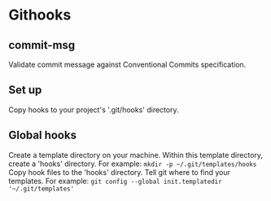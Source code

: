 # Githooks

## commit-msg
Validate commit message against Conventional Commits specification.

## Set up
Copy hooks to your project's '.git/hooks' directory.

## Global hooks
Create a template directory on your machine.
Within this template directory, create a 'hooks' directory.
For example: `mkdir -p ~/.git/templates/hooks`
Copy hook files to the 'hooks' directory.
Tell git where to find your templates.
For example: `git config --global init.templatedir '~/.git/templates'`
